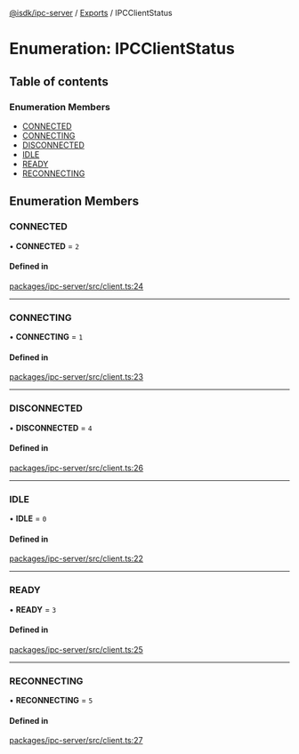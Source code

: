 [@isdk/ipc-server](../README.md) / [Exports](../modules.md) / IPCClientStatus

# Enumeration: IPCClientStatus

## Table of contents

### Enumeration Members

- [CONNECTED](IPCClientStatus.md#connected)
- [CONNECTING](IPCClientStatus.md#connecting)
- [DISCONNECTED](IPCClientStatus.md#disconnected)
- [IDLE](IPCClientStatus.md#idle)
- [READY](IPCClientStatus.md#ready)
- [RECONNECTING](IPCClientStatus.md#reconnecting)

## Enumeration Members

### CONNECTED

• **CONNECTED** = ``2``

#### Defined in

[packages/ipc-server/src/client.ts:24](https://github.com/isdk/ipc-server.js/blob/a10c4c6790a6635d8eec193e3d6b3e05d6baf9a3/src/client.ts#L24)

___

### CONNECTING

• **CONNECTING** = ``1``

#### Defined in

[packages/ipc-server/src/client.ts:23](https://github.com/isdk/ipc-server.js/blob/a10c4c6790a6635d8eec193e3d6b3e05d6baf9a3/src/client.ts#L23)

___

### DISCONNECTED

• **DISCONNECTED** = ``4``

#### Defined in

[packages/ipc-server/src/client.ts:26](https://github.com/isdk/ipc-server.js/blob/a10c4c6790a6635d8eec193e3d6b3e05d6baf9a3/src/client.ts#L26)

___

### IDLE

• **IDLE** = ``0``

#### Defined in

[packages/ipc-server/src/client.ts:22](https://github.com/isdk/ipc-server.js/blob/a10c4c6790a6635d8eec193e3d6b3e05d6baf9a3/src/client.ts#L22)

___

### READY

• **READY** = ``3``

#### Defined in

[packages/ipc-server/src/client.ts:25](https://github.com/isdk/ipc-server.js/blob/a10c4c6790a6635d8eec193e3d6b3e05d6baf9a3/src/client.ts#L25)

___

### RECONNECTING

• **RECONNECTING** = ``5``

#### Defined in

[packages/ipc-server/src/client.ts:27](https://github.com/isdk/ipc-server.js/blob/a10c4c6790a6635d8eec193e3d6b3e05d6baf9a3/src/client.ts#L27)
